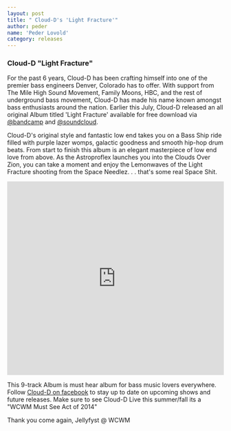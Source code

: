 ```yaml
---
layout: post
title: " Cloud-D's 'Light Fracture'"
author: peder
name: 'Peder Lovold'
category: releases
---
```

### Cloud-D "Light Fracture"

For the past 6 years, Cloud-D has been crafting himself into one of the premier bass engineers Denver, Colorado has to offer. With support from The Mile High Sound Movement, Family Moons, HBC, and the rest of underground bass movement, Cloud-D has made his name known amongst bass enthusiasts around the nation. Earlier this July, Cloud-D released an all original Album titled 'Light Fracture' available for free download via [@bandcamp](http://cloud-d.bandcamp.com/) and [@soundcloud](https://soundcloud.com/cdmusic).

Cloud-D's original style and fantastic low end takes you on a Bass Ship ride filled with purple lazer womps, galactic goodness and smooth hip-hop drum beats. From start to finish this album is an elegant masterpiece of low end love from above. As the Astroproflex launches you into the Clouds Over Zion, you can take a moment and enjoy the Lemonwaves of the Light Fracture shooting from the Space Needlez. . . that's some real Space Shit.

<iframe width="100%" height="450" scrolling="no" frameborder="no" src="https://w.soundcloud.com/player/?url=https%3A//api.soundcloud.com/tracks/159187983&amp;auto_play=false&amp;hide_related=false&amp;show_comments=true&amp;show_user=true&amp;show_reposts=false&amp;visual=true"></iframe>

This 9-track Album is must hear album for bass music lovers everywhere. Follow [Cloud-D on facebook](https://www.facebook.com/clouddbass) to stay up to date on upcoming shows and future releases. Make sure to see Cloud-D Live this summer/fall its a "WCWM Must See Act of 2014"


Thank you come again,
Jellyfyst @ WCWM
